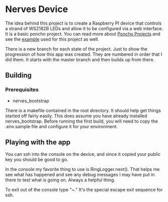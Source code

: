 # Nerves Device

The idea behind this project is to create a Raspberry PI device that controls a strand of WS2182B LEDs and allow it to be configured via a web interface. It is a basic poncho project. You can read more about [Poncho Projects] and see the [example] used for this project as well.

There is a new branch for each state of the project. Just to show the progression of how this app was created. They are numbered in order that I did them. It starts with the master branch and then builds up from there.

## Building



### Prerequisites

* nerves_bootstrap

There is a makefile contained in the root directory. It should help get things started off fairly easily. This does assume you have already installed nerves_bootstrap. Before running the first build, you will need to copy the .env.sample file and configure it for your environment.

## Playing with the app

You can ssh into the console on the device, and since it copied your public key you should be good to go.

In the console my favorite thing to use is RingLogger.next(). That helps me see what has happened and see any debug messages I may have put in there to test what is going on. Always a helpful thing.

To exit out of the console type "~." It's the special escape exit sequence for ssh.

[Poncho Projects]: http://embedded-elixir.com/post/2017-05-19-poncho-projects/
[example]: https://github.com/nerves-project/nerves_examples/tree/master/hello_phoenix